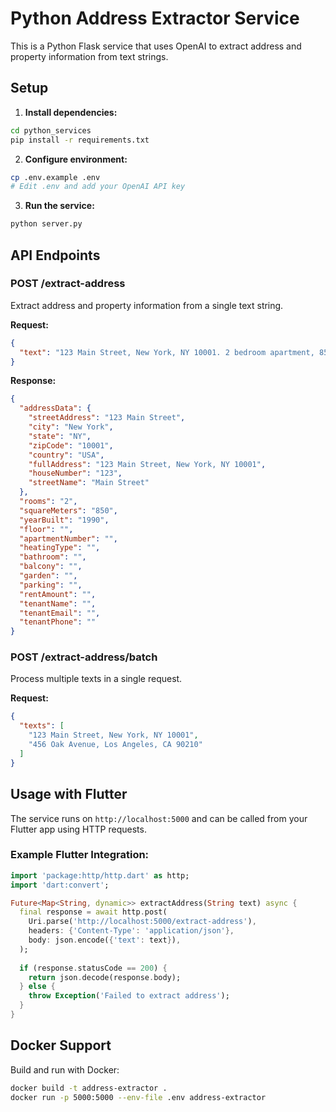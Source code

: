 # Python Address Extractor Service

This is a Python Flask service that uses OpenAI to extract address and property information from text strings.

## Setup

1. **Install dependencies:**
```bash
cd python_services
pip install -r requirements.txt
```

2. **Configure environment:**
```bash
cp .env.example .env
# Edit .env and add your OpenAI API key
```

3. **Run the service:**
```bash
python server.py
```

## API Endpoints

### POST /extract-address
Extract address and property information from a single text string.

**Request:**
```json
{
  "text": "123 Main Street, New York, NY 10001. 2 bedroom apartment, 850 sq ft, built in 1990."
}
```

**Response:**
```json
{
  "addressData": {
    "streetAddress": "123 Main Street",
    "city": "New York",
    "state": "NY",
    "zipCode": "10001",
    "country": "USA",
    "fullAddress": "123 Main Street, New York, NY 10001",
    "houseNumber": "123",
    "streetName": "Main Street"
  },
  "rooms": "2",
  "squareMeters": "850",
  "yearBuilt": "1990",
  "floor": "",
  "apartmentNumber": "",
  "heatingType": "",
  "bathroom": "",
  "balcony": "",
  "garden": "",
  "parking": "",
  "rentAmount": "",
  "tenantName": "",
  "tenantEmail": "",
  "tenantPhone": ""
}
```

### POST /extract-address/batch
Process multiple texts in a single request.

**Request:**
```json
{
  "texts": [
    "123 Main Street, New York, NY 10001",
    "456 Oak Avenue, Los Angeles, CA 90210"
  ]
}
```

## Usage with Flutter

The service runs on `http://localhost:5000` and can be called from your Flutter app using HTTP requests.

### Example Flutter Integration:
```dart
import 'package:http/http.dart' as http;
import 'dart:convert';

Future<Map<String, dynamic>> extractAddress(String text) async {
  final response = await http.post(
    Uri.parse('http://localhost:5000/extract-address'),
    headers: {'Content-Type': 'application/json'},
    body: json.encode({'text': text}),
  );
  
  if (response.statusCode == 200) {
    return json.decode(response.body);
  } else {
    throw Exception('Failed to extract address');
  }
}
```

## Docker Support

Build and run with Docker:
```bash
docker build -t address-extractor .
docker run -p 5000:5000 --env-file .env address-extractor

